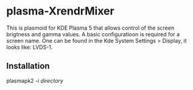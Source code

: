 # plasma-XrendrMixer

This is plasmoid for KDE Plasma 5 that allows control of the screen brigtness and gamma values. A basic configuratioon is required for a screen name. One can be found in the Kde System Settings > Display, it looks like: LVDS-1.

## Installation

plasmapk2 -i *directory*
